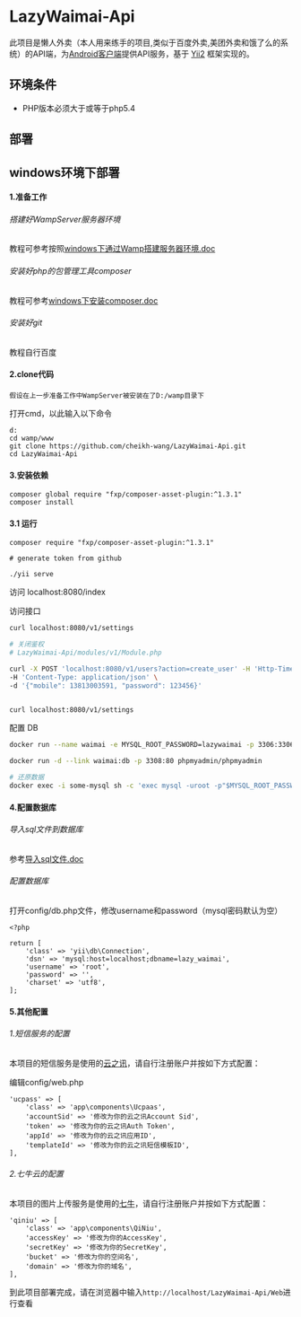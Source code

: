 LazyWaimai-Api 
==========
此项目是懒人外卖（本人用来练手的项目,类似于百度外卖,美团外卖和饿了么的系统）的API端，为[Android客户端](https://github.com/cheikh-wang/LazyWaimai-Android)提供API服务，基于 [Yii2](https://github.com/yiisoft/yii2) 框架实现的。

环境条件
-------
+ PHP版本必须大于或等于php5.4

部署
-------

## windows环境下部署

#### 1.准备工作

###### 搭建好WampServer服务器环境

教程可参考按照[windows下通过Wamp搭建服务器环境.doc](/doc/windows下通过Wamp搭建服务器环境.doc)

###### 安装好php的包管理工具composer

教程可参考[windows下安装composer.doc](/doc/windows下安装composer.doc)

###### 安装好git

教程自行百度

#### 2.clone代码

    假设在上一步准备工作中WampServer被安装在了D:/wamp目录下

打开cmd，以此输入以下命令

```
d:
cd wamp/www
git clone https://github.com/cheikh-wang/LazyWaimai-Api.git
cd LazyWaimai-Api
```

#### 3.安装依赖

```
composer global require "fxp/composer-asset-plugin:^1.3.1"
composer install
```

#### 3.1 运行
```
composer require "fxp/composer-asset-plugin:^1.3.1"

# generate token from github

./yii serve
```
访问 localhost:8080/index

访问接口

```sh
curl localhost:8080/v1/settings

# 关闭鉴权
# LazyWaimai-Api/modules/v1/Module.php

curl -X POST 'localhost:8080/v1/users?action=create_user' -H 'Http-Timestamp: ' \
-H 'Content-Type: application/json' \
-d '{"mobile": 13813003591, "password": 123456}'


curl localhost:8080/v1/settings
```

配置 DB

```sh
docker run --name waimai -e MYSQL_ROOT_PASSWORD=lazywaimai -p 3306:3306 -d mysql:5.6 --character-set-server=utf8mb4 --collation-server=utf8mb4_unicode_ci

docker run -d --link waimai:db -p 3308:80 phpmyadmin/phpmyadmin

# 还原数据
docker exec -i some-mysql sh -c 'exec mysql -uroot -p"$MYSQL_ROOT_PASSWORD"' < /some/path/on/your/host/all-databases.sql
```

#### 4.配置数据库

###### 导入sql文件到数据库

参考[导入sql文件.doc](/doc/导入sql文件.doc)

###### 配置数据库

打开config/db.php文件，修改username和password（mysql密码默认为空）

```
<?php

return [
    'class' => 'yii\db\Connection',
    'dsn' => 'mysql:host=localhost;dbname=lazy_waimai',
    'username' => 'root',
    'password' => '',
    'charset' => 'utf8',
];

```

#### 5.其他配置

###### 1.短信服务的配置

本项目的短信服务是使用的[云之讯](http://www.ucpaas.com)，请自行注册账户并按如下方式配置：

编辑config/web.php

```
'ucpass' => [
	'class' => 'app\components\Ucpaas',
    'accountSid' => '修改为你的云之讯Account Sid',
    'token' => '修改为你的云之讯Auth Token',
    'appId' => '修改为你的云之讯应用ID',
    'templateId' => '修改为你的云之讯短信模板ID',
],
```
###### 2.七牛云的配置

本项目的图片上传服务是使用的[七牛](http://www.qiniu.com)，请自行注册账户并按如下方式配置：

```
'qiniu' => [
	'class' => 'app\components\QiNiu',
	'accessKey' => '修改为你的AccessKey',
	'secretKey' => '修改为你的SecretKey',
	'bucket' => '修改为你的空间名',
	'domain' => '修改为你的域名',
],
```

到此项目部署完成，请在浏览器中输入```http://localhost/LazyWaimai-Api/Web```进行查看